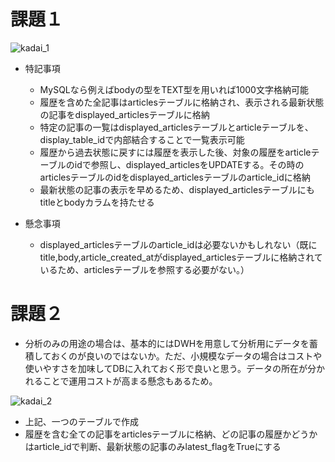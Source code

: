 # 課題１

![kadai_1](https://user-images.githubusercontent.com/94156280/192080108-29763fe5-c4d6-4660-810c-f033fb434599.png)

- 特記事項
    - MySQLなら例えばbodyの型をTEXT型を用いれば1000文字格納可能
    - 履歴を含めた全記事はarticlesテーブルに格納され、表示される最新状態の記事をdisplayed_articlesテーブルに格納
    - 特定の記事の一覧はdisplayed_articlesテーブルとarticleテーブルを、display_table_idで内部結合することで一覧表示可能
    - 履歴から過去状態に戻すには履歴を表示した後、対象の履歴をarticleテーブルのidで参照し、displayed_articlesをUPDATEする。その時のarticlesテーブルのidをdisplayed_articlesテーブルのarticle_idに格納
    - 最新状態の記事の表示を早めるため、displayed_articlesテーブルにもtitleとbodyカラムを持たせる

- 懸念事項
    - displayed_articlesテーブルのarticle_idは必要ないかもしれない（既にtitle,body,article_created_atがdisplayed_articlesテーブルに格納されているため、articlesテーブルを参照する必要がない。）

# 課題２
- 分析のみの用途の場合は、基本的にはDWHを用意して分析用にデータを蓄積しておくのが良いのではないか。ただ、小規模なデータの場合はコストや使いやすさを加味してDBに入れておく形で良いと思う。データの所在が分かれることで運用コストが高まる懸念もあるため。

![kadai_2](https://user-images.githubusercontent.com/94156280/192080335-54f497f7-8a21-449f-b1a8-41543693dee4.png)

- 上記、一つのテーブルで作成
- 履歴を含む全ての記事をarticlesテーブルに格納、どの記事の履歴かどうかはarticle_idで判断、最新状態の記事のみlatest_flagをTrueにする
